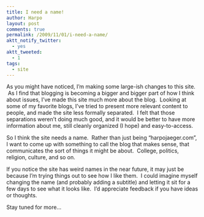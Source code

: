 ```yaml
---
title: I need a name!
author: Harpo
layout: post
comments: true
permalink: /2009/11/01/i-need-a-name/
aktt_notify_twitter:
  - yes
aktt_tweeted:
  - 1
tags:
  - site
---
```

As you might have noticed, I&#8217;m making some large-ish changes to this site.  As I find that blogging is becoming a bigger and bigger part of how I think about issues, I&#8217;ve made this site much more about the blog.  Looking at some of my favorite blogs, I&#8217;ve tried to present more relevant content to people, and made the site less formally separated.  I felt that those separations weren&#8217;t doing much good, and it would be better to have more information about me, still cleanly organized (I hope) and easy-to-access.

So I think the site needs a name.  Rather than just being &#8220;harpojaeger.com&#8221;, I want to come up with something to call the blog that makes sense, that communicates the sort of things it might be about.  College, politics, religion, culture, and so on.

If you notice the site has weird names in the near future, it may just be because I&#8217;m trying things out to see how I like them.  I could imagine myself changing the name (and probably adding a subtitle) and letting it sit for a few days to see what it looks like.  I&#8217;d appreciate feedback if you have ideas or thoughts.

Stay tuned for more&#8230;